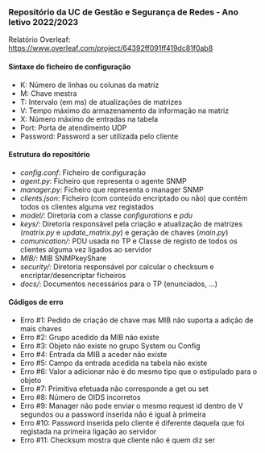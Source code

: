 ### Repositório da UC de Gestão e Segurança de Redes - Ano letivo 2022/2023

Relatório Overleaf: https://www.overleaf.com/project/64392ff091ff419dc81f0ab8

#### Sintaxe do ficheiro de configuração
* K: Número de linhas ou colunas da matriz
* M: Chave mestra
* T: Intervalo (em ms) de atualizações de matrizes
* V: Tempo máximo do armazenamento da informação na matriz
* X: Número máximo de entradas na tabela
* Port: Porta de atendimento UDP
* Password: Password a ser utilizada pelo cliente

#### Estrutura do repositório
* *config.conf*: Ficheiro de configuração
* *agent.py*: Ficheiro que representa o agente SNMP
* *manager.py*: Ficheiro que representa o manager SNMP
* *clients.json*: Ficheiro (com conteúdo encriptado ou não) que contém todos os clientes alguma vez registados
* *model/*: Diretoria com a classe *configurations* e *pdu*
* *keys/*: Diretoria responsável pela criação e atualização de matrizes (*matrix.py* e *update_matrix.py*) e geração de chaves (*main.py*)
* *comunication/*: PDU usada no TP e Classe de registo de todos os clientes alguma vez ligados ao servidor
* *MIB/*: MIB SNMPkeyShare
* *security/*: Diretoria responsável por calcular o checksum e encriptar/desencriptar ficheiros
* *docs/*: Documentos necessários para o TP (enunciados, ...)

#### Códigos de erro
* Erro #1: Pedido de criação de chave mas MIB não suporta a adição de mais chaves
* Erro #2: Grupo acedido da MIB não existe
* Erro #3: Objeto não existe no grupo System ou Config
* Erro #4: Entrada da MIB a aceder não existe
* Erro #5: Campo da entrada acedida na tabela não existe
* Erro #6: Valor a adicionar não é do mesmo tipo que o estipulado para o objeto
* Erro #7: Primitiva efetuada não corresponde a get ou set
* Erro #8: Número de OIDS incorretos
* Erro #9: Manager não pode enviar o mesmo request id dentro de V segundos ou a password inserida não é igual à primeira
* Erro #10: Password inserida pelo cliente é diferente daquela que foi registada na primeira ligação ao servidor
* Erro #11: Checksum mostra que cliente não é quem diz ser